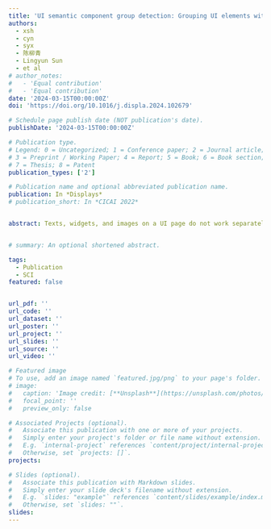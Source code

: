 ```yaml
---
title: 'UI semantic component group detection: Grouping UI elements with similar semantics in mobile graphical user interface'
authors:
  - xsh
  - cyn
  - syx
  - 陈柳青
  - Lingyun Sun
  - et al
# author_notes:
#   - 'Equal contribution'
#   - 'Equal contribution'
date: '2024-03-15T00:00:00Z'
doi: 'https://doi.org/10.1016/j.displa.2024.102679'

# Schedule page publish date (NOT publication's date).
publishDate: '2024-03-15T00:00:00Z'

# Publication type.
# Legend: 0 = Uncategorized; 1 = Conference paper; 2 = Journal article;
# 3 = Preprint / Working Paper; 4 = Report; 5 = Book; 6 = Book section;
# 7 = Thesis; 8 = Patent
publication_types: ['2']

# Publication name and optional abbreviated publication name.
publication: In *Displays*
# publication_short: In *CICAI 2022*


abstract: Texts, widgets, and images on a UI page do not work separately. Instead, they are partitioned into groups to achieve certain interaction functions or visual information. Existing studies on UI elements grouping mainly focus on a specific single UI-related software engineering task, and their groups vary in appearance and function. In this case, we propose our semantic component groups that pack adjacent text and non-text elements with similar semantics. In contrast to those task-oriented grouping methods, our semantic component group can be adopted for multiple UI-related software tasks, such as retrieving UI perceptual groups, improving code structure for automatic UI-to-code generation, and generating accessibility data for screen readers. To recognize semantic component groups on a UI page, we propose a robust, deep learning-based vision detector, UISCGD, which extends the SOTA deformable-DETR by incorporating UI element color representation and a learned prior on group distribution. The model is trained on our UI screenshots dataset of 1988 mobile GUIs from more than 200 apps in both iOS and Android platforms. The evaluation shows that our UISCGD achieves 6.1% better than the best baseline algorithm and 5.4 % better than deformable-DETR in which it is based.


# summary: An optional shortened abstract.

tags:
  - Publication
  - SCI
featured: false


url_pdf: ''
url_code: ''
url_dataset: ''
url_poster: ''
url_project: ''
url_slides: ''
url_source: ''
url_video: ''

# Featured image
# To use, add an image named `featured.jpg/png` to your page's folder.
# image:
#   caption: 'Image credit: [**Unsplash**](https://unsplash.com/photos/jdD8gXaTZsc)'
#   focal_point: ''
#   preview_only: false

# Associated Projects (optional).
#   Associate this publication with one or more of your projects.
#   Simply enter your project's folder or file name without extension.
#   E.g. `internal-project` references `content/project/internal-project/index.md`.
#   Otherwise, set `projects: []`.
projects: 

# Slides (optional).
#   Associate this publication with Markdown slides.
#   Simply enter your slide deck's filename without extension.
#   E.g. `slides: "example"` references `content/slides/example/index.md`.
#   Otherwise, set `slides: ""`.
slides:
---
```

<!-- 
{{% callout note %}}
Click the _Cite_ button above to demo the feature to enable visitors to import publication metadata into their reference management software.
{{% /callout %}}

Supplementary notes can be added here, including [code and math](https://wowchemy.com/docs/content/writing-markdown-latex/). -->